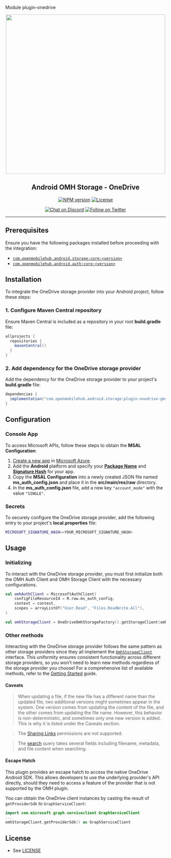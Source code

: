 Module plugin-onedrive

<p align="center">
  <a href="https://openmobilehub.github.io/android-omh-storage/docs/">
    <img width="500px" src="https://openmobilehub.org/wp-content/uploads/sites/13/2024/06/OpenMobileHub-horizontal-color.svg"/><br/>
  </a>
  <h2 align="center">Android OMH Storage - OneDrive</h2>
</p>

<p align="center">
  <a href="https://central.sonatype.com/artifact/com.openmobilehub.android.storage/plugin-onedrive"><img src="https://img.shields.io/maven-central/v/com.openmobilehub.android.storage/plugin-onedrive" alt="NPM version"/></a>
  <a href="https://github.com/openmobilehub/android-omh-storage/blob/main/LICENSE"><img src="https://img.shields.io/github/license/openmobilehub/android-omh-storage" alt="License"/></a>
</p>

<p align="center">
  <a href="https://discord.com/invite/yTAFKbeVMw"><img src="https://img.shields.io/discord/1115727214827278446.svg?style=flat&colorA=7289da&label=Chat%20on%20Discord" alt="Chat on Discord"/></a>
  <a href="https://twitter.com/openmobilehub"><img src="https://img.shields.io/twitter/follow/rnfirebase.svg?style=flat&colorA=1da1f2&colorB=&label=Follow%20on%20Twitter" alt="Follow on Twitter"/></a>
</p>

---

## Prerequisites

Ensure you have the following packages installed before proceeding with the integration:

- [`com.openmobilehub.android.storage:core:<version>`](https://openmobilehub.github.io/android-omh-storage/docs/core)
- [`com.openmobilehub.android.auth:core:<version>`](https://github.com/openmobilehub/android-omh-auth)

## Installation

To integrate the OneDrive storage provider into your Android project, follow these steps:

### 1. Configure Maven Central repository

Ensure Maven Central is included as a repository in your root **build.gradle** file:

```gradle
allprojects {
  repositories {
    mavenCentral()
  }
}
```

### 2. Add dependency for the OneDrive storage provider

Add the dependency for the OneDrive storage provider to your project's **build.gradle** file:

```gradle
dependencies {
  implementation("com.openmobilehub.android.storage:plugin-onedrive-gms:<version>")
}
```

## Configuration

### Console App

To access Microsoft APIs, follow these steps to obtain the **MSAL Configuration**:

1. [Create a new app](https://learn.microsoft.com/en-us/entra/identity-platform/tutorial-v2-android#register-your-application-with-microsoft-entra-id) in [Microsoft Azure](https://portal.azure.com/#view/Microsoft_AAD_RegisteredApps/CreateApplicationBlade).
2. Add the **Android** platform and specify your [**Package Name**](https://developer.android.com/build/configure-app-module#set-application-id) and [**Signature Hash**](https://learn.microsoft.com/en-us/entra/identity-platform/tutorial-v2-android#register-your-application-with-microsoft-entra-id:~:text=In%20the%20Signature%20hash%20section%20of%20the%20Configure%20your%20Android%20app%20pane%2C%20select%20Generating%20a%20development%20Signature%20Hash.%20and%20copy%20the%20KeyTool%20command%20to%20your%20command%20line.) for your app.
3. Copy the **MSAL Configuration** into a newly created JSON file named **ms_auth_config.json** and place it in the **src/main/res/raw** directory.
4. In the **ms_auth_config.json** file, add a new key `"account_mode"` with the value `"SINGLE"`.

### Secrets

To securely configure the OneDrive storage provider, add the following entry to your project's **local.properties** file:

```bash
MICROSOFT_SIGNATURE_HASH=<YOUR_MICROSOFT_SIGNATURE_HASH>
```

## Usage

### Initializing

To interact with the OneDrive storage provider, you must first initialize both the OMH Auth Client and OMH Storage Client with the necessary configurations.

```kotlin
val omhAuthClient = MicrosoftAuthClient(
    configFileResourceId = R.raw.ms_auth_config,
    context = context,
    scopes = arrayListOf("User.Read", "Files.ReadWrite.All"),
)

val omhStorageClient = OneDriveOmhStorageFactory().getStorageClient(omhAuthClient)
```

### Other methods

Interacting with the OneDrive storage provider follows the same pattern as other storage providers since they all implement the [`OmhStorageClient`](https://openmobilehub.github.io/android-omh-storage/api/packages/core/com.openmobilehub.android.storage.core/-omh-storage-client) interface. This uniformity ensures consistent functionality across different storage providers, so you won’t need to learn new methods regardless of the storage provider you choose! For a comprehensive list of available methods, refer to the [Getting Started](https://openmobilehub.github.io/android-omh-storage/docs/getting-started#usage) guide.

#### Caveats

> When updating a file, if the new file has a different name than the updated file, two additional versions might sometimes appear in the system. One version comes from updating the content of the file, and the other comes from updating the file name. However, this behavior is non-deterministic, and sometimes only one new version is added. This is why it is listed under the Caveats section.

> The [Sharing Links](https://learn.microsoft.com/en-us/graph/api/resources/permission?view=graph-rest-1.0#sharing-links) permissions are not supported.

> The [search](https://learn.microsoft.com/en-us/graph/api/driveitem-search?view=graph-rest-1.0&tabs=java) query takes several fields including filename, metadata, and file content when searching.

#### Escape Hatch

This plugin provides an escape hatch to access the native OneDrive Android SDK. This allows developers to use the underlying provider's API directly, should they need to access a feature of the provider that is not supported by the OMH plugin.

You can obtain the OneDrive client instances by casting the result of `getProviderSdk` to `GraphServiceClient`:

```kotlin
import com.microsoft.graph.serviceclient.GraphServiceClient
...
omhStorageClient.getProviderSdk() as GraphServiceClient
```

## License

- See [LICENSE](https://github.com/openmobilehub/android-omh-storage/blob/main/LICENSE)
